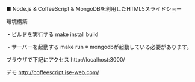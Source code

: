 
■ Node.js & CoffeeScript & MongoDBを利用したHTML5スライドショー

環境構築

・ビルドを実行する
make install build

・サーバーを起動する
make run
※ mongodbが起動している必要があります。

ブラウザで下記にアクセス
http://localhost:3000/

デモ
http://coffeescript.ise-web.com/


